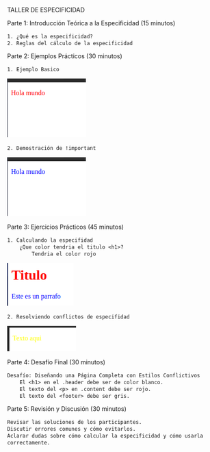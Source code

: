 TALLER DE ESPECIFICIDAD

Parte 1: Introducción Teórica a la Especificidad (15 minutos)
    
    1. ¿Qué es la especificidad?
    2. Reglas del cálculo de la especificidad

Parte 2: Ejemplos Prácticos (30 minutos)

    1. Ejemplo Basico

![alt text](images/image1.png)

    2. Demostración de !important

![alt text](images/image2.png)

Parte 3: Ejercicios Prácticos (45 minutos)

    1. Calculando la especifidad
        ¿Que color tendria el titulo <h1>?
            Tendria el color rojo

![alt text](images/image3.png)

    2. Resolviendo conflictos de especifidad

![alt text](images/image4.png)

Parte 4: Desafío Final (30 minutos)

    Desafío: Diseñando una Página Completa con Estilos Conflictivos
        El <h1> en el .header debe ser de color blanco.
        El texto del <p> en .content debe ser rojo.
        El texto del <footer> debe ser gris.

Parte 5: Revisión y Discusión (30 minutos)

    Revisar las soluciones de los participantes.
    Discutir errores comunes y cómo evitarlos.
    Aclarar dudas sobre cómo calcular la especificidad y cómo usarla correctamente.
